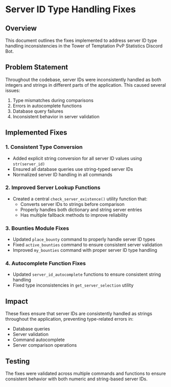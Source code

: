 # Server ID Type Handling Fixes

## Overview
This document outlines the fixes implemented to address server ID type handling inconsistencies in the Tower of Temptation PvP Statistics Discord Bot.

## Problem Statement
Throughout the codebase, server IDs were inconsistently handled as both integers and strings in different parts of the application. This caused several issues:

1. Type mismatches during comparisons
2. Errors in autocomplete functions
3. Database query failures
4. Inconsistent behavior in server validation

## Implemented Fixes

### 1. Consistent Type Conversion
- Added explicit string conversion for all server ID values using `str(server_id)`
- Ensured all database queries use string-typed server IDs
- Normalized server ID handling in all commands

### 2. Improved Server Lookup Functions
- Created a central `check_server_existence()` utility function that:
  - Converts server IDs to strings before comparison
  - Properly handles both dictionary and string server entries
  - Has multiple fallback methods to improve reliability

### 3. Bounties Module Fixes
- Updated `place_bounty` command to properly handle server ID types
- Fixed `active_bounties` command to ensure consistent server validation
- Improved `my_bounties` command with proper server ID type handling

### 4. Autocomplete Function Fixes
- Updated `server_id_autocomplete` functions to ensure consistent string handling
- Fixed type inconsistencies in `get_server_selection` utility

## Impact
These fixes ensure that server IDs are consistently handled as strings throughout the application, preventing type-related errors in:

- Database queries
- Server validation
- Command autocomplete
- Server comparison operations

## Testing
The fixes were validated across multiple commands and functions to ensure consistent behavior with both numeric and string-based server IDs.